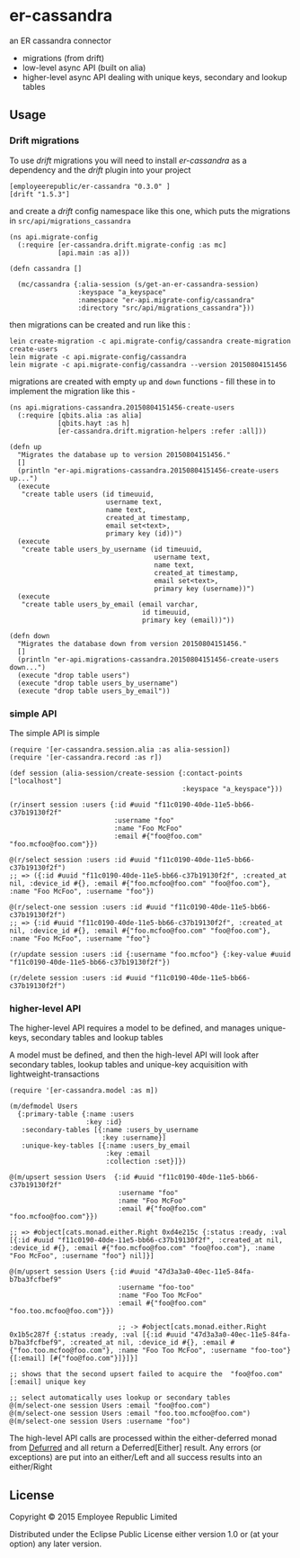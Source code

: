 # er-cassandra

an ER cassandra connector

* migrations (from drift)
* low-level async API (built on alia)
* higher-level async API dealing with unique keys, secondary and lookup tables

## Usage

### Drift migrations

To use _drift_ migrations you will need to install _er-cassandra_ as a
dependency and the _drift_ plugin into your
project

```
[employeerepublic/er-cassandra "0.3.0" ]
[drift "1.5.3"]
```

and create a _drift_ config namespace like this one, which puts the migrations in
`src/api/migrations_cassandra`

```
(ns api.migrate-config
  (:require [er-cassandra.drift.migrate-config :as mc]
            [api.main :as a]))

(defn cassandra []

  (mc/cassandra {:alia-session (s/get-an-er-cassandra-session)
                 :keyspace "a_keyspace"
                 :namespace "er-api.migrate-config/cassandra"
                 :directory "src/api/migrations_cassandra"}))
```

then migrations can be created and run like this :

```
lein create-migration -c api.migrate-config/cassandra create-migration create-users
lein migrate -c api.migrate-config/cassandra
lein migrate -c api.migrate-config/cassandra --version 20150804151456

```

migrations are created with empty `up` and `down` functions - fill
these in to implement the migration like this -

```
(ns api.migrations-cassandra.20150804151456-create-users
  (:require [qbits.alia :as alia]
            [qbits.hayt :as h]
            [er-cassandra.drift.migration-helpers :refer :all]))

(defn up
  "Migrates the database up to version 20150804151456."
  []
  (println "er-api.migrations-cassandra.20150804151456-create-users up...")
  (execute
   "create table users (id timeuuid,
                        username text,
                        name text,
                        created_at timestamp,
                        email set<text>,
                        primary key (id))")
  (execute
   "create table users_by_username (id timeuuid,
                                    username text,
                                    name text,
                                    created_at timestamp,
                                    email set<text>,
                                    primary key (username))")
  (execute
   "create table users_by_email (email varchar,
                                 id timeuuid,
                                 primary key (email))"))

(defn down
  "Migrates the database down from version 20150804151456."
  []
  (println "er-api.migrations-cassandra.20150804151456-create-users down...")
  (execute "drop table users")
  (execute "drop table users_by_username")
  (execute "drop table users_by_email"))
```
### simple API

The simple API is simple

```
(require '[er-cassandra.session.alia :as alia-session])
(require '[er-cassandra.record :as r])

(def session (alia-session/create-session {:contact-points ["localhost"]
                                           :keyspace "a_keyspace"}))

(r/insert session :users {:id #uuid "f11c0190-40de-11e5-bb66-c37b19130f2f"
                          :username "foo"
                          :name "Foo McFoo"
                          :email #{"foo@foo.com" "foo.mcfoo@foo.com"}})

@(r/select session :users :id #uuid "f11c0190-40de-11e5-bb66-c37b19130f2f")
;; => ({:id #uuid "f11c0190-40de-11e5-bb66-c37b19130f2f", :created_at nil, :device_id #{}, :email #{"foo.mcfoo@foo.com" "foo@foo.com"}, :name "Foo McFoo", :username "foo"})

@(r/select-one session :users :id #uuid "f11c0190-40de-11e5-bb66-c37b19130f2f")
;; => {:id #uuid "f11c0190-40de-11e5-bb66-c37b19130f2f", :created_at nil, :device_id #{}, :email #{"foo.mcfoo@foo.com" "foo@foo.com"}, :name "Foo McFoo", :username "foo"}

(r/update session :users :id {:username "foo.mcfoo"} {:key-value #uuid "f11c0190-40de-11e5-bb66-c37b19130f2f"})

(r/delete session :users :id #uuid "f11c0190-40de-11e5-bb66-c37b19130f2f")

```
### higher-level API

The higher-level API requires a model to be defined, and manages unique-keys,
secondary tables and lookup tables

A model must be defined, and then the high-level API will look after secondary
tables, lookup tables and unique-key acquisition with lightweight-transactions

```
(require '[er-cassandra.model :as m])

(m/defmodel Users
  {:primary-table {:name :users
                   :key :id}
   :secondary-tables [{:name :users_by_username
                       :key :username}]
   :unique-key-tables [{:name :users_by_email
                        :key :email
                        :collection :set}]})

@(m/upsert session Users  {:id #uuid "f11c0190-40de-11e5-bb66-c37b19130f2f"
                           :username "foo"
                           :name "Foo McFoo"
                           :email #{"foo@foo.com" "foo.mcfoo@foo.com"}})

;; => #object[cats.monad.either.Right 0xd4e215c {:status :ready, :val [{:id #uuid "f11c0190-40de-11e5-bb66-c37b19130f2f", :created_at nil, :device_id #{}, :email #{"foo.mcfoo@foo.com" "foo@foo.com"}, :name "Foo McFoo", :username "foo"} nil]}]

@(m/upsert session Users {:id #uuid "47d3a3a0-40ec-11e5-84fa-b7ba3fcfbef9"
                           :username "foo-too"
                           :name "Foo Too McFoo"
                           :email #{"foo@foo.com" "foo.too.mcfoo@foo.com"}})

                           ;; -> #object[cats.monad.either.Right 0x1b5c287f {:status :ready, :val [{:id #uuid "47d3a3a0-40ec-11e5-84fa-b7ba3fcfbef9", :created_at nil, :device_id #{}, :email #{"foo.too.mcfoo@foo.com"}, :name "Foo Too McFoo", :username "foo-too"} {[:email] [#{"foo@foo.com"}]}]}]

;; shows that the second upsert failed to acquire the  "foo@foo.com" [:email] unique key

;; select automatically uses lookup or secondary tables
@(m/select-one session Users :email "foo@foo.com")
@(m/select-one session Users :email "foo.too.mcfoo@foo.com")
@(m/select-one session Users :username "foo")
```

The high-level API calls are processed within the either-deferred monad
from [Defurred](https://github.com/employeerepublic/defurred) and
all return a Deferred[Either] result. Any errors
(or exceptions) are put into an either/Left and all success results into
an either/Right



## License

Copyright © 2015 Employee Republic Limited

Distributed under the Eclipse Public License either version 1.0 or (at
your option) any later version.
